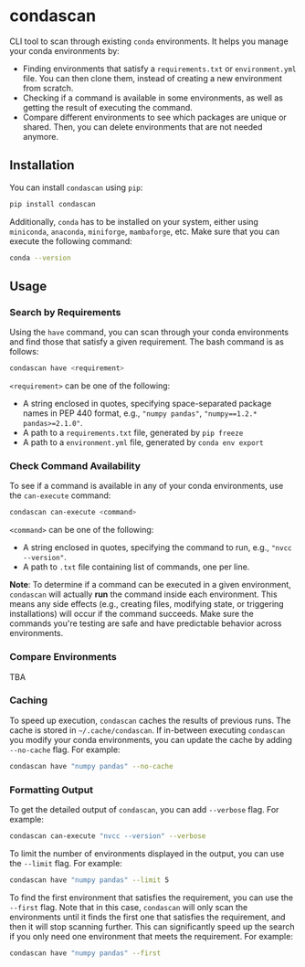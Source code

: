 # condascan
CLI tool to scan through existing `conda` environments. It helps you manage your conda environments by:
- Finding environments that satisfy a `requirements.txt` or `environment.yml` file. You can then clone them, instead of creating a new environment from scratch.
- Checking if a command is available in some environments, as well as getting the result of executing the command.
- Compare different environments to see which packages are unique or shared. Then, you can delete environments that are not needed anymore.

## Installation
You can install `condascan` using `pip`:
```bash
pip install condascan
```

Additionally, `conda` has to be installed on your system, either using `miniconda`, `anaconda`, `miniforge`, `mambaforge`, etc. Make sure that you can execute the following command:
```bash
conda --version
```

## Usage

### Search by Requirements
Using the `have` command, you can scan through your conda environments and find those that satisfy a given requirement. The bash command is as follows:
```bash
condascan have <requirement>
```
`<requirement>` can be one of the following:
- A string enclosed in quotes, specifying space-separated package names in PEP 440 format, e.g., `"numpy pandas"`, `"numpy==1.2.* pandas>=2.1.0"`.
- A path to a `requirements.txt` file, generated by `pip freeze`
- A path to a `environment.yml` file, generated by `conda env export`

### Check Command Availability
To see if a command is available in any of your conda environments, use the `can-execute` command:
```bash
condascan can-execute <command>
```
`<command>` can be one of the following:
- A string enclosed in quotes, specifying the command to run, e.g., `"nvcc --version"`.
- A path to `.txt` file containing list of commands, one per line.

**Note**: To determine if a command can be executed in a given environment, `condascan` will actually **run** the command inside each environment. This means any side effects (e.g., creating files, modifying state, or triggering installations) will occur if the command succeeds. Make sure the commands you're testing are safe and have predictable behavior across environments.

### Compare Environments
TBA

### Caching
To speed up execution, `condascan` caches the results of previous runs. The cache is stored in `~/.cache/condascan`. If in-between executing `condascan` you modify your conda environments, you can update the cache by adding `--no-cache` flag. For example:
```bash
condascan have "numpy pandas" --no-cache
```

### Formatting Output
To get the detailed output of `condascan`, you can add `--verbose` flag. For example:
```bash
condascan can-execute "nvcc --version" --verbose
```
To limit the number of environments displayed in the output, you can use the `--limit` flag. For example:
```bash
condascan have "numpy pandas" --limit 5
```
To find the first environment that satisfies the requirement, you can use the `--first` flag. Note that in this case, `condascan` will only scan the environments until it finds the first one that satisfies the requirement, and then it will stop scanning further. This can significantly speed up the search if you only need one environment that meets the requirement.
For example:
```bash
condascan have "numpy pandas" --first
```
